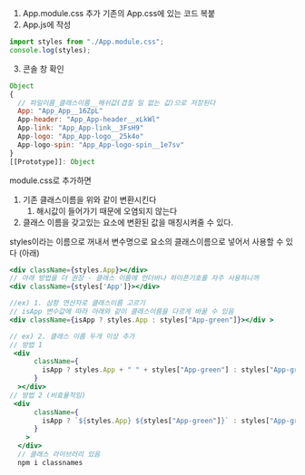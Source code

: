 1. App.module.css 추가
   기존의 App.css에 있는 코드 복붙
2. App.js에 작성

```jsx
import styles from "./App.module.css";
console.log(styles);
```

3. 콘솔 창 확인

```jsx
Object
{
  // 파일이름_클래스이름__해쉬값(겹칠 일 없는 값)으로 저장된다
  App: "App_App__16ZpL"
  App-header: "App_App-header__xLkWl"
  App-link: "App_App-link__3FsH9"
  App-logo: "App_App-logo__25k4o"
  App-logo-spin: "App_App-logo-spin__1e7sv"
}
[[Prototype]]: Object


```

module.css로 추가하면

1. 기존 클래스이름을 위와 같이 변환시킨다
   1. 해시값이 들어가기 때문에 오염되지 않는다
2. 클래스 이름을 갖고있는 요소에 변환된 값을 매칭시켜줄 수 있다.

styles이라는 이름으로 꺼내서 변수명으로 요소의 클래스이름으로 넣어서 사용할 수 있다 (아래)

```jsx
<div className={styles.App}></div>
// 아래 방법을 더 권장 - 클래스 이름에 언더바나 하이픈기호를 자주 사용하니까
<div className={styles['App']}></div>

//ex) 1. 삼항 연산자로 클래스이름 고르기
// isApp 변수값에 따라 아래와 같이 클래스이름을 다르게 바꿀 수 있음
<div className={isApp ? styles.App : styles["App-green"]}></div >

// ex) 2. 클래스 이름 두개 이상 추가
// 방법 1
 <div
      className={
        isApp ? styles.App + " " + styles["App-green"] : styles["App-green"]
      }
  ></div>
// 방법 2 (비효율적임)
 <div
      className={
        isApp ? `${styles.App} ${styles["App-green"]}` : styles["App-green"]
      }
    >
  </div>
  // 클래스 라이브러리 있음
  npm i classnames
```
